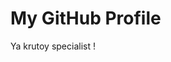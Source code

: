 <html lang="en">
  <head> <meta charset="UTF-8">     
    <meta name="viewport" content="width=device-width, initial-scale=1.0">     
    <title>GitHub Profile Header</title>     
    <link rel="stylesheet" href="styles.css"> 
  </head> 
  <body>  
    <div class="header">     
    <h1>My GitHub Profile</h1>     
    <p> Ya krutoy specialist !</p> 
  </div>  
  </body> 
</html>
